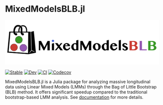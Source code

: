 # MixedModelsBLB.jl

![LOGO](https://github.com/xinkai-zhou/MixedModelsBLB.jl/blob/master/logo-text.png)

[![Stable](https://img.shields.io/badge/docs-stable-blue.svg)](https://xinkai-zhou.github.io/MixedModelsBLB.jl/stable)
[![Dev](https://img.shields.io/badge/docs-dev-blue.svg)](https://xinkai-zhou.github.io/MixedModelsBLB.jl/dev)
[![CI](https://github.com/xinkai-zhou/MixedModelsBLB.jl/workflows/CI/badge.svg)](https://github.com/xinkai-zhou/MixedModelsBLB.jl/actions)
[![Codecov](https://codecov.io/gh/xinkai-zhou/MixedModelsBLB.jl/branch/master/graph/badge.svg)](https://codecov.io/gh/xinkai-zhou/MixedModelsBLB.jl)



MixedModelsBLB.jl is a Julia package for analyzing massive longitudinal data using Linear Mixed Models (LMMs) through the Bag of Little Bootstrap (BLB) method. It offers significant speedup compared to the traditional bootstrap-based LMM analysis. See [documentation](https://xinkai-zhou.github.io/MixedModelsBLB.jl/dev) for more details. 

